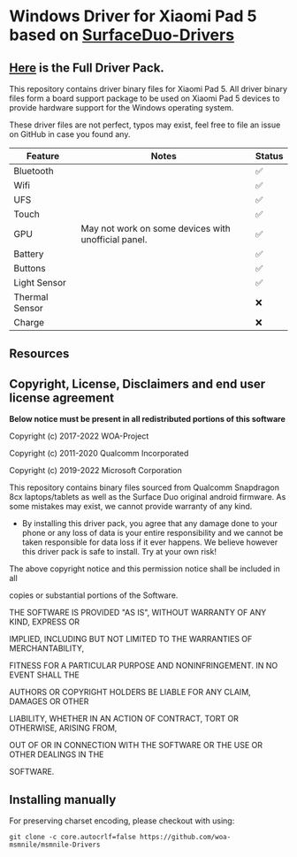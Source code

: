 
# Windows Driver for Xiaomi Pad 5 based on [SurfaceDuo-Drivers](https://github.com/WOA-Project/SurfaceDuo-Drivers/)
## [Here](https://github.com/woa-msmnile/msmnile-Drivers) is the Full Driver Pack.

This repository contains driver binary files for Xiaomi Pad 5.
All driver binary files form a board support package to be used on Xiaomi Pad 5 devices to provide hardware support for the Windows operating system.

These driver files are not perfect, typos may exist, feel free to file an issue on GitHub in case you found any.

| Feature                | Notes                                               | Status         |
|------------------------|-----------------------------------------------------|----------------|
| Bluetooth              |                                                     | ✅            |
| Wifi                   |                                                     | ✅            |
| UFS                    |                                                     | ✅            |
| Touch                  |                                                     | ✅            |
| GPU                    | May not work on some devices with unofficial panel. | ✅            |
| Battery                |                                                     | ✅            |
| Buttons                |                                                     | ✅            |
| Light Sensor           |                                                     | ✅            |
| Thermal Sensor         |                                                     | ❌            |
| Charge                 |                                                     | ❌            |
## Resources

## Copyright, License, Disclaimers and end user license agreement

**Below notice must be present in all redistributed portions of this software**

Copyright (c) 2017-2022 WOA-Project

Copyright (c) 2011-2020 Qualcomm Incorporated

Copyright (c) 2019-2022 Microsoft Corporation

This repository contains binary files sourced from Qualcomm Snapdragon 8cx laptops/tablets as well as the Surface Duo original android firmware. As some mistakes may exist, we cannot provide warranty of any kind. 

- By installing this driver pack, you agree that any damage done to your phone or any loss of data is your entire responsibility and we cannot be taken responsible for data loss if it ever happens. We believe however this driver pack is safe to install. Try at your own risk!


The above copyright notice and this permission notice shall be included in all

copies or substantial portions of the Software.

THE SOFTWARE IS PROVIDED "AS IS", WITHOUT WARRANTY OF ANY KIND, EXPRESS OR

IMPLIED, INCLUDING BUT NOT LIMITED TO THE WARRANTIES OF MERCHANTABILITY,

FITNESS FOR A PARTICULAR PURPOSE AND NONINFRINGEMENT. IN NO EVENT SHALL THE

AUTHORS OR COPYRIGHT HOLDERS BE LIABLE FOR ANY CLAIM, DAMAGES OR OTHER

LIABILITY, WHETHER IN AN ACTION OF CONTRACT, TORT OR OTHERWISE, ARISING FROM,

OUT OF OR IN CONNECTION WITH THE SOFTWARE OR THE USE OR OTHER DEALINGS IN THE

SOFTWARE.

## Installing manually

For preserving charset encoding, please checkout with using:

```
git clone -c core.autocrlf=false https://github.com/woa-msmnile/msmnile-Drivers
```
